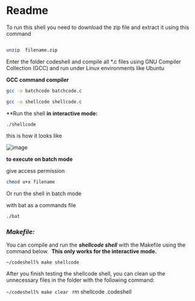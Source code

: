 # Readme

To run this shell you need to download the zip file and extract it using this command 

```bash

unzip  filename.zip

```

Enter the folder codeshell and compile all *.c files using GNU Compiler Collection (GCC) and run under Linux environments like Ubuntu 

**GCC command compiler** 

```bash
gcc -o batchcode batchcode.c
```

```bash
gcc -o shellcode shellcode.c
```

**Run the shell **in interactive mode:**

```bash
./shellcode
```

this is how it looks like

![image](https://user-images.githubusercontent.com/60358423/213917555-da017b46-648d-4c68-b169-38feb6b43336.png)


**to execute on batch mode** 

give access permission 

```bash
chmod u+x filename
```

Or run the shell in batch mode

with bat as a commands file

```bash
./bat
```

### *Makefile:*

You can compile and run the ***shellcode shell*** with the Makefile using the command below.  **This only works for the interactive mode.**

`~/codeshell% make shellcode`

After you finish testing the shellcode shell, you can clean up the unnecessary files in the folder with the following command:

`~/codeshell% make clear `
rm shellcode .codeshell






